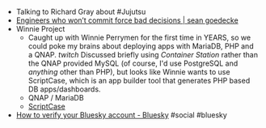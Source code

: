- Talking to Richard Gray about #Jujutsu
- [Engineers who won’t commit force bad decisions | sean goedecke](https://www.seangoedecke.com/taking-a-position/)
- Winnie Project
	- Caught up with Winnie Perrymen for the first time in YEARS, so we could poke my brains about deploying apps with MariaDB, PHP and a QNAP.  *twitch* Discussed briefly using _Container Station_ rather than the QNAP provided MySQL (of course, I'd use PostgreSQL and _anything_ other than PHP), but looks like Winnie wants to use ScriptCase, which is an app builder tool that generates PHP based DB apps/dashboards.
	- QNAP / MariaDB
	- [ScriptCase](https://www.scriptcase.net)
- [How to verify your Bluesky account - Bluesky](https://bsky.social/about/blog/4-28-2023-domain-handle-tutorial) #social #bluesky